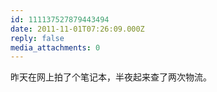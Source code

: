 ```yaml
---
id: 111137527879443494
date: 2011-11-01T07:26:09.000Z
reply: false
media_attachments: 0
---
```


昨天在网上拍了个笔记本，半夜起来查了两次物流。

